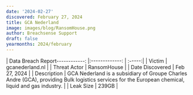 ```yaml
---
date: '2024-02-27'
discovered: February 27, 2024
title: GCA Nederland
image: images/blog/RansomHouse.png
author: Breachsense Support
draft: false
yearmonths: 2024/february
---
```


| Data Breach Report------------:     |:-------------:    | :-----:|
| Victim      | gcanederland.nl      | 
| Threat Actor      | RansomHouse      | 
| Date Discovered      | Feb 27, 2024      | 
| Description      | GCA Nederland is a subsidiary of Groupe Charles Andre (GCA), providing Bulk logistics services for the European chemical, liquid and gas industry.      | 
| Leak Size      | 239GB      | 

